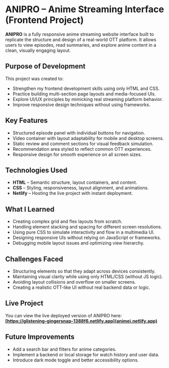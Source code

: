 # ANIPRO – Anime Streaming Interface (Frontend Project)

**ANIPRO** is a fully responsive anime streaming website interface built to replicate the structure and design of a real-world OTT platform. It allows users to view episodes, read summaries, and explore anime content in a clean, visually engaging layout.

## Purpose of Development

This project was created to:
- Strengthen my frontend development skills using only HTML and CSS.
- Practice building multi-section page layouts and media-focused UIs.
- Explore UI/UX principles by mimicking real streaming platform behavior.
- Improve responsive design techniques without using frameworks.

## Key Features

- Structured episode panel with individual buttons for navigation.
- Video container with layout adaptability for mobile and desktop screens.
- Static review and comment sections for visual feedback simulation.
- Recommendation area styled to reflect common OTT experiences.
- Responsive design for smooth experience on all screen sizes.

## Technologies Used

- **HTML** – Semantic structure, layout containers, and content.
- **CSS** – Styling, responsiveness, layout alignment, and animations.
- **Netlify** – Hosting the live project with instant deployment.

## What I Learned

- Creating complex grid and flex layouts from scratch.
- Handling element stacking and spacing for different screen resolutions.
- Using pure CSS to simulate interactivity and flow in a multimedia UI.
- Designing responsive UIs without relying on JavaScript or frameworks.
- Debugging mobile layout issues and optimizing view hierarchy.

## Challenges Faced

- Structuring elements so that they adapt across devices consistently.
- Maintaining visual clarity while using only HTML/CSS (without JS logic).
- Avoiding layout collisions and overflow on smaller screens.
- Creating a realistic OTT-like UI without real backend data or logic.

## Live Project

You can view the live deployed version of ANIPRO here:  
**[https://glistening-gingersnap-1388f6.netlify.app](animei.netlify.app)**

## Future Improvements

- Add a search bar and filters for anime categories.
- Implement a backend or local storage for watch history and user data.
- Introduce dark mode toggle and better accessibility options.
